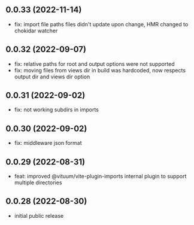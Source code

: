 ## 0.0.33 (2022-11-14)
* fix: import file paths files didn't update upon change, HMR changed to chokidar watcher

## 0.0.32 (2022-09-07)
* fix: relative paths for root and output options were not supported
* fix: moving files from views dir in build was hardcoded, now respects output dir and views dir option

## 0.0.31 (2022-09-02)
* fix: not working subdirs in imports

## 0.0.30 (2022-09-02)
* fix: middleware json format

## 0.0.29 (2022-08-31)
* feat: improved @vituum/vite-plugin-imports internal plugin to support multiple directories

## 0.0.28 (2022-08-30)
* initial public release
